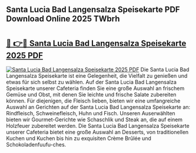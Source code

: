 ## Santa Lucia Bad Langensalza Speisekarte PDF Download Online 2025 TWbrh

# <h2><a href="http://gcc5zsj.nevu.top/?p=Santa+Lucia+Bad+Langensalza+Speisekarte">🔗 👉🔴 Santa Lucia Bad Langensalza Speisekarte 2025 PDF</a></h2>

[![Santa Lucia Bad Langensalza Speisekarte 2025 PDF](https://i.imgur.com/dBaPXMq.png)](http://gcc5zsj.nevu.top/?p=Santa+Lucia+Bad+Langensalza+Speisekarte)
Die Santa Lucia Bad Langensalza Speisekarte ist eine Gelegenheit, die Vielfalt zu genießen und etwas für sich selbst zu wählen. Auf der Santa Lucia Bad Langensalza Speisekarte unserer Cafeteria finden Sie eine große Auswahl an frischem Gemüse und Obst, mit denen Sie leichte und frische Salate zubereiten können. Für diejenigen, die Fleisch lieben, bieten wir eine umfangreiche Auswahl an Gerichten auf der Santa Lucia Bad Langensalza Speisekarte an: Rindfleisch, Schweinefleisch, Huhn und Fisch. Unseren Auserwählten bieten wir Gourmet-Gerichte wie Schaschlik und Steak an, die auf einem Holzfeuer zubereitet werden. Die Santa Lucia Bad Langensalza Speisekarte unserer Cafeteria bietet eine große Auswahl an Desserts, von traditionellen Kuchen und Kuchen bis hin zu exquisiten Crème Brûlée und Schokoladenfuufu-ches.
